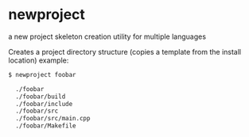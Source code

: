 # newproject
a new project skeleton creation utility for multiple languages

  Creates a project directory structure (copies a template from the install location)
  example:
```bash
$ newproject foobar
```
```bash
  ./foobar
  ./foobar/build
  ./foobar/include
  ./foobar/src
  ./foobar/src/main.cpp
  ./foobar/Makefile
```